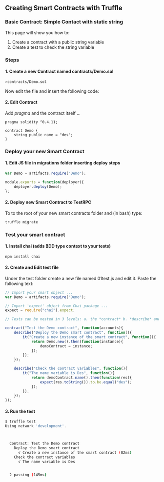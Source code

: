 ## Creating Smart Contracts with Truffle

### Basic Contract: Simple Contact with static string

This page will show you how to:

1. Create a contract with a public string variable
2. Create a test to check the string variable

### Steps

#### 1. Create a new Contract named contracts/Demo.sol

```bash
>contracts/Demo.sol
```

Now edit the file and insert the following code:

#### 2. Edit Contract

Add *pragma* and the contract itself ...

```solidity
pragma solidity ^0.4.11;

contract Demo {
	string public name = "des";
}
```

### Deploy your new Smart Contract

#### 1. Edit JS file in migrations folder inserting deploy steps

```javascript
var Demo = artifacts.require("Demo");

module.exports = function(deployer){
	deployer.deploy(Demo);
};

```

#### 2. Deploy new Smart Contract to TestRPC

To to the root of your new smart contracts folder and (in bash) type:

```bash
truffle migrate
```


### Test your smart contract

#### 1. Install chai (adds BDD type context to your tests)

```bash
npm install chai
```

#### 2. Create and Edit test file

Under the test folder create a new file named 01test.js and edit it. Paste the following text:

```javascript
// Import your smart object ...
var Demo = artifacts.require("Demo");

// Import 'expect' object from Chai package ...
expect = require("chai").expect;

// Tests can be nested in 3 levels: a. the *contract* b. *describe* and c. *it* ...

contract("Test the Demo contract", function(accounts){
	describe("Deploy the Demo smart contract", function(){
		it("Create a new instance of the smart contract", function(){
			return Demo.new().then(function(instance){
				demoContract = instance;
			});
		});
	});

	describe("Check the contract variables", function(){
		it("The name variable is Des", function(){
			return demoContract.name().then(function(res){
				expect(res.toString()).to.be.equal("des");
			});
		});
	});
});
```

#### 3. Run the test

```bash
$ truffle test
Using network 'development'.



  Contract: Test the Demo contract
    Deploy the Demo smart contract
      √ Create a new instance of the smart contract (82ms)
    Check the contract variables
      √ The name variable is Des


  2 passing (145ms)
```
